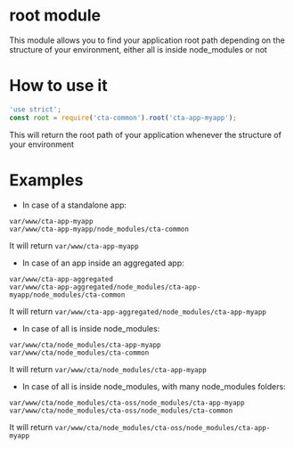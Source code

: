 root module
===========

This module allows you to find your application root path depending on the structure of your environment, either all is inside node_modules or not

# How to use it

````js
'use strict';
const root = require('cta-common').root('cta-app-myapp');
````

This will return the root path of your application whenever the structure of your environment

# Examples

* In case of a standalone app: 
````
var/www/cta-app-myapp
var/www/cta-app-myapp/node_modules/cta-common
````
It will return `var/www/cta-app-myapp`

* In case of an app inside an aggregated app: 
````
var/www/cta-app-aggregated
var/www/cta-app-aggregated/node_modules/cta-app-myapp/node_modules/cta-common
````
It will return `var/www/cta-app-aggregated/node_modules/cta-app-myapp`

* In case of all is inside node_modules: 
````
var/www/cta/node_modules/cta-app-myapp
var/www/cta/node_modules/cta-common
````
It will return `var/www/cta/node_modules/cta-app-myapp`

* In case of all is inside node_modules, with many node_modules folders: 
````
var/www/cta/node_modules/cta-oss/node_modules/cta-app-myapp
var/www/cta/node_modules/cta-oss/node_modules/cta-common
````
It will return `var/www/cta/node_modules/cta-oss/node_modules/cta-app-myapp`